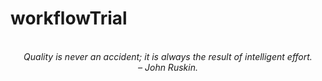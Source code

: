 # workflowTrial
<!-- QUOTE:START -->
<p align="center"><br><i>Quality is never an accident; it is always the result of intelligent effort.</i><br><i>– John Ruskin.</i><br></p>
<!-- QUOTE:END -->

